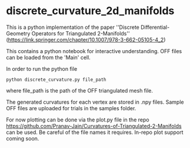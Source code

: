 # discrete_curvature_2d_manifolds
This is a python implementation of  the paper ''Discrete Differential-Geometry Operators for Triangulated 2-Manifolds'' (https://link.springer.com/chapter/10.1007/978-3-662-05105-4_2)

This contains a python notebook for interactive understanding. OFF files can be loaded from the 'Main' cell.

In order to run the python file
```
python discrete_curvature.py file_path
```
where file_path is the path of the OFF triangulated mesh file.

The generated curvatures for each vertex are stored in .npy files.
Sample OFF files are uploaded for trials in the samples folder.

For now plotting can be done via the plot.py file in the repo https://github.com/Pranav-Jain/Curvatures-of-Triangulated-2-Manifolds can be used. Be careful of the file names it requires.
In-repo plot support coming soon. 
